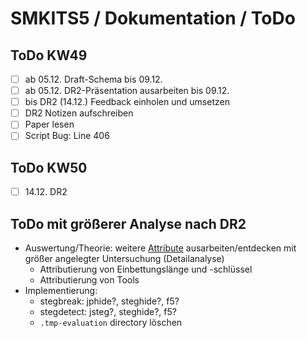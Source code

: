 # SMKITS5 / Dokumentation / ToDo
## ToDo KW49
- [ ] ab 05.12. Draft-Schema bis 09.12.
- [ ] ab 05.12. DR2-Präsentation ausarbeiten bis 09.12.
- [ ] bis DR2 (14.12.) Feedback einholen und umsetzen
- [ ] DR2 Notizen aufschreiben
- [ ] Paper lesen
- [ ] Script Bug: Line 406
## ToDo KW50
- [ ] 14.12. DR2
## ToDo mit größerer Analyse nach DR2
  - Auswertung/Theorie: weitere [Attribute](./tool-attrib.md) ausarbeiten/entdecken mit größer angelegter Untersuchung (Detailanalyse)
    - Attributierung von Einbettungslänge und -schlüssel
    - Attributierung von Tools
  - Implementierung:
    - stegbreak: jphide?, steghide?, f5?
    - stegdetect: jsteg?, steghide?, f5?
    - `.tmp-evaluation` directory löschen
